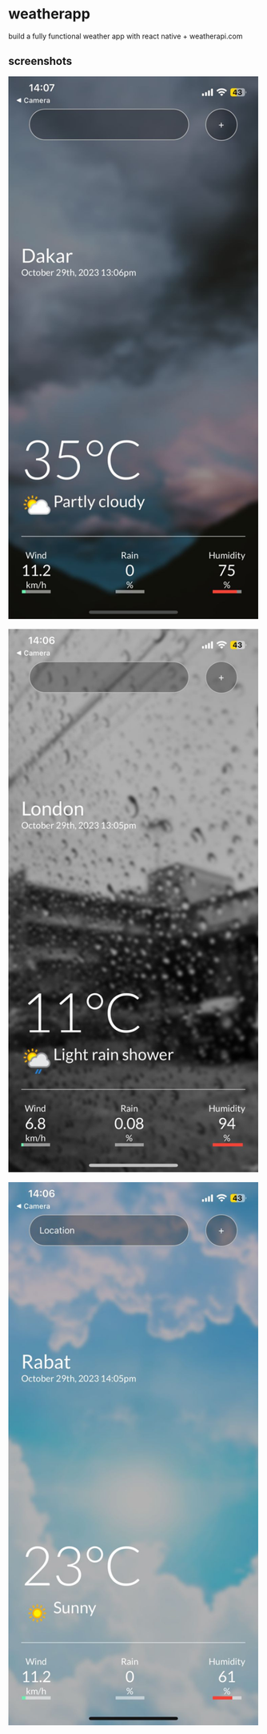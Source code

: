 # weatherapp
build a fully functional weather app with react native + weatherapi.com
## screenshots
<img src="./screenShots/1.jpg" style="width:500px;"/>&nbsp;&nbsp; <img src="./screenShots/2.jpg" style="width:500px;"/> &nbsp;&nbsp;<img src="./screenShots/3.jpg" style="width:500px;"/>



